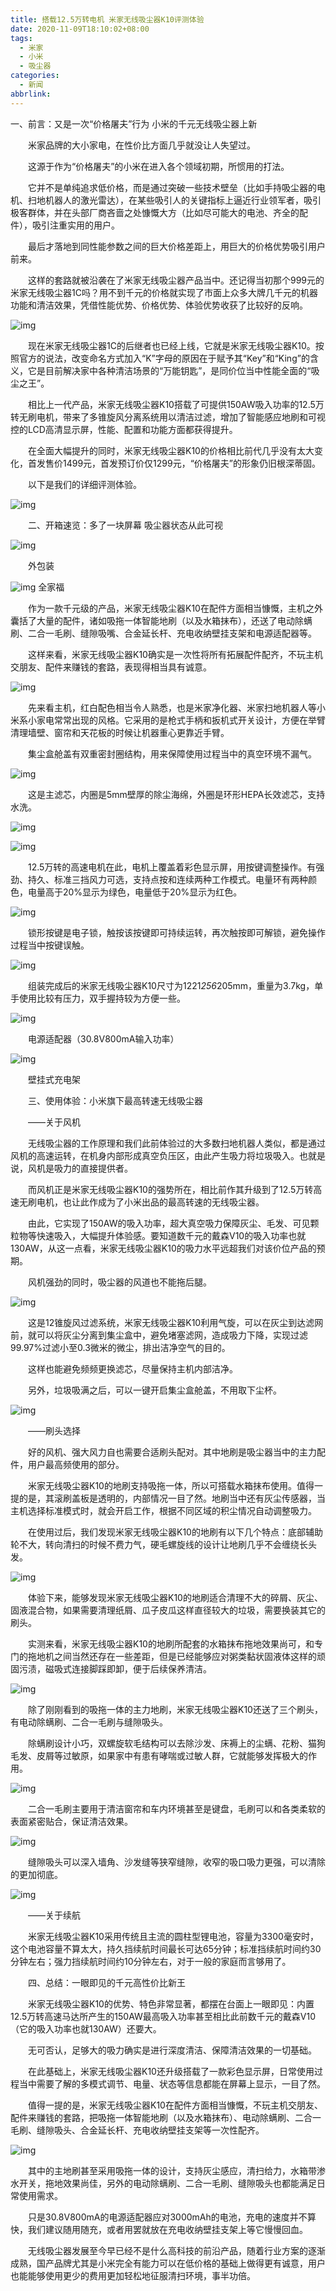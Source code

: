 ```yaml
---
title: 搭载12.5万转电机 米家无线吸尘器K10评测体验
date: 2020-11-09T18:10:02+08:00
tags:
  - 米家
  - 小米
  - 吸尘器
categories:
  - 新闻
abbrlink:
---
```


一、前言：又是一次“价格屠夫”行为 小米的千元无线吸尘器上新

　　米家品牌的大小家电，在性价比方面几乎就没让人失望过。

　　这源于作为“价格屠夫”的小米在进入各个领域初期，所惯用的打法。

　　它并不是单纯追求低价格，而是通过突破一些技术壁垒（比如手持吸尘器的电机、扫地机器人的激光雷达），在某些吸引人的关键指标上逼近行业领军者，吸引极客群体，并在头部厂商吝啬之处慷慨大方（比如尽可能大的电池、齐全的配件），吸引注重实用的用户。

　　最后才落地到同性能参数之间的巨大价格差距上，用巨大的价格优势吸引用户前来。

　　这样的套路就被沿袭在了米家无线吸尘器产品当中。还记得当初那个999元的米家无线吸尘器1C吗？用不到千元的价格就实现了市面上众多大牌几千元的机器功能和清洁效果，凭借性能优势、价格优势、体验优势收获了比较好的反响。

![img](https://cdn.jsdelivr.net/gh/yakeing/Documentation@main/Hexo/images/6c08-kavypmq6634906.jpg)

　　现在米家无线吸尘器1C的后继者也已经上线，它就是米家无线吸尘器K10。按照官方的说法，改变命名方式加入“K”字母的原因在于赋予其“Key”和“King”的含义，它是目前解决家中各种清洁场景的“万能钥匙”，是同价位当中性能全面的“吸尘之王”。

　　相比上一代产品，米家无线吸尘器K10搭载了可提供150AW吸入功率的12.5万转无刷电机，带来了多锥旋风分离系统用以清洁过滤，增加了智能感应地刷和可视控的LCD高清显示屏，性能、配置和功能方面都获得提升。

　　在全面大幅提升的同时，米家无线吸尘器K10的价格相比前代几乎没有太大变化，首发售价1499元，首发预订价仅1299元，“价格屠夫”的形象仍旧根深蒂固。

　　以下是我们的详细评测体验。

![img](https://cdn.jsdelivr.net/gh/yakeing/Documentation@main/Hexo/images/8ed1-kavypmq6634904.png)

　　二、开箱速览：多了一块屏幕 吸尘器状态从此可视

![img](https://cdn.jsdelivr.net/gh/yakeing/Documentation@main/Hexo/images/3bb1-kavypmq6634967.jpg)

　　外包装

![img](https://cdn.jsdelivr.net/gh/yakeing/Documentation@main/Hexo/images/f011-kavypmq6634966.jpg)
全家福

　　作为一款千元级的产品，米家无线吸尘器K10在配件方面相当慷慨，主机之外囊括了大量的配件，诸如吸拖一体智能地刷（以及水箱抹布），还送了电动除螨刷、二合一毛刷、缝隙吸嘴、合金延长杆、充电收纳壁挂支架和电源适配器等。

　　这样来看，米家无线吸尘器K10确实是一次性将所有拓展配件配齐，不玩主机交朋友、配件来赚钱的套路，表现得相当具有诚意。

![img](https://cdn.jsdelivr.net/gh/yakeing/Documentation@main/Hexo/images/88f3-kavypmq6635050.jpg)

　　先来看主机，红白配色相当令人熟悉，也是米家净化器、米家扫地机器人等小米系小家电常常出现的风格。它采用的是枪式手柄和扳机式开关设计，方便在举臂清理墙壁、窗帘和天花板的时候让机器重心更靠近手臂。

　　集尘盒舱盖有双重密封圈结构，用来保障使用过程当中的真空环境不漏气。

![img](https://cdn.jsdelivr.net/gh/yakeing/Documentation@main/Hexo/images/5900-kavypmq6635048.jpg)

　　这是主滤芯，内圈是5mm壁厚的除尘海绵，外圈是环形HEPA长效滤芯，支持水洗。

![img](https://cdn.jsdelivr.net/gh/yakeing/Documentation@main/Hexo/images/7856-kavypmq6635095.jpg)

![img](https://cdn.jsdelivr.net/gh/yakeing/Documentation@main/Hexo/images/e911-kavypmq6635131.gif)

　　12.5万转的高速电机在此，电机上覆盖着彩色显示屏，用按键调整操作。有强劲、持久、标准三挡风力可选，支持点按和连续两种工作模式。电量环有两种颜色，电量高于20%显示为绿色，电量低于20%显示为红色。

![img](https://cdn.jsdelivr.net/gh/yakeing/Documentation@main/Hexo/images/155b-kavypmq6635258.gif)

　　锁形按键是电子锁，触按该按键即可持续运转，再次触按即可解锁，避免操作过程当中按键误触。

![img](https://cdn.jsdelivr.net/gh/yakeing/Documentation@main/Hexo/images/4c35-kavypmq6635240.jpg)

　　组装完成后的米家无线吸尘器K10尺寸为1221*256*205mm，重量为3.7kg，单手使用比较有压力，双手握持较为方便一些。

![img](https://cdn.jsdelivr.net/gh/yakeing/Documentation@main/Hexo/images/47ed-kavypmq6635323.jpg)

　　电源适配器（30.8V800mA输入功率）

![img](https://cdn.jsdelivr.net/gh/yakeing/Documentation@main/Hexo/images/2f07-kavypmq6635324.jpg)

　　壁挂式充电架

　　三、使用体验：小米旗下最高转速无线吸尘器

　　——关于风机

　　无线吸尘器的工作原理和我们此前体验过的大多数扫地机器人类似，都是通过风机的高速运转，在机身内部形成真空负压区，由此产生吸力将垃圾吸入。也就是说，风机是吸力的直接提供者。

　　而风机正是米家无线吸尘器K10的强势所在，相比前作其升级到了12.5万转高速无刷电机，也让此作成为了小米出品的最高转速的无线吸尘器。

　　由此，它实现了150AW的吸入功率，超大真空吸力保障灰尘、毛发、可见颗粒物等快速吸入，大幅提升体验感。要知道数千元的戴森V10的吸入功率也就130AW，从这一点看，米家无线吸尘器K10的吸力水平远超我们对该价位产品的预期。

　　风机强劲的同时，吸尘器的风道也不能拖后腿。

![img](https://cdn.jsdelivr.net/gh/yakeing/Documentation@main/Hexo/images/2a8f-kavypmq6635386.jpg)

　　这是12锥旋风过滤系统，米家无线吸尘器K10利用气旋，可以在灰尘到达滤网前，就可以将灰尘分离到集尘盒中，避免堵塞滤网，造成吸力下降，实现过滤99.97%过滤小至0.3微米的微尘，排出洁净空气的目的。

　　这样也能避免频频更换滤芯，尽量保持主机内部洁净。

　　另外，垃圾吸满之后，可以一键开启集尘盒舱盖，不用取下尘杯。

![img](https://cdn.jsdelivr.net/gh/yakeing/Documentation@main/Hexo/images/28e8-kavypmq6635404.gif)

　　——刷头选择

　　好的风机、强大风力自也需要合适刷头配对。其中地刷是吸尘器当中的主力配件，用户最高频使用的部分。

　　米家无线吸尘器K10的地刷支持吸拖一体，所以可搭载水箱抹布使用。值得一提的是，其滚刷盖板是透明的，内部情况一目了然。地刷当中还有灰尘传感器，当主机选择标准模式时，就会开启工作，根据不同区域的积尘情况自动调整吸力。

　　在使用过后，我们发现米家无线吸尘器K10的地刷有以下几个特点：底部辅助轮不大，转向清扫的时候不费力气，硬毛螺旋线的设计让地刷几乎不会缠绕长头发。

![img](https://cdn.jsdelivr.net/gh/yakeing/Documentation@main/Hexo/images/7af3-kavypmq6635501.jpg)

　　体验下来，能够发现米家无线吸尘器K10的地刷适合清理不大的碎屑、灰尘、固液混合物，如果需要清理纸屑、瓜子皮瓜这样直径较大的垃圾，需要换装其它的刷头。

　　实测来看，米家无线吸尘器K10的地刷所配套的水箱抹布拖地效果尚可，和专门的拖地机之间当然还存在一些差距，但是已经能够应对粥类黏状固液体这样的顽固污渍，磁吸式连接脚踩即卸，便于后续保养清洁。

![img](https://cdn.jsdelivr.net/gh/yakeing/Documentation@main/Hexo/images/73b9-kavypmq6635527.gif)

　　除了刚刚看到的吸拖一体的主力地刷，米家无线吸尘器K10还送了三个刷头，有电动除螨刷、二合一毛刷与缝隙吸头。

　　除螨刷设计小巧，双螺旋软毛结构可以去除沙发、床褥上的尘螨、花粉、猫狗毛发、皮屑等过敏原，如果家中有患有哮喘或过敏人群，它就能够发挥极大的作用。

![img](https://cdn.jsdelivr.net/gh/yakeing/Documentation@main/Hexo/images/faee-kavypmq6635650.gif)

　　二合一毛刷主要用于清洁窗帘和车内环境甚至是键盘，毛刷可以和各类柔软的表面紧密贴合，保证清洁效果。

![img](https://cdn.jsdelivr.net/gh/yakeing/Documentation@main/Hexo/images/0896-kavypmq6635649.gif)

　　缝隙吸头可以深入墙角、沙发缝等狭窄缝隙，收窄的吸口吸力更强，可以清除的更加彻底。

![img](https://cdn.jsdelivr.net/gh/yakeing/Documentation@main/Hexo/images/0135-kavypmq6635727.png)

　　——关于续航

　　米家无线吸尘器K10采用传统且主流的圆柱型锂电池，容量为3300毫安时，这个电池容量不算太大，持久挡续航时间最长可达65分钟；标准挡续航时间约30分钟左右；强力挡续航时间约10分钟左右，对于一般的家庭而言够用了。

　　四、总结：一眼即见的千元高性价比新王

　　米家无线吸尘器K10的优势、特色非常显著，都摆在台面上一眼即见：内置12.5万转高速马达所产生的150AW最高吸入功率甚至相比此前数千元的戴森V10（它的吸入功率也就130AW）还要大。

　　无可否认，足够大的吸力确实是进行深度清洁、保障清洁效果的一切基础。

　　在此基础上，米家无线吸尘器K10还升级搭载了一款彩色显示屏，日常使用过程当中需要了解的多模式调节、电量、状态等信息都能在屏幕上显示，一目了然。

　　值得一提的是，米家无线吸尘器K10在配件方面相当慷慨，不玩主机交朋友、配件来赚钱的套路，把吸拖一体智能地刷（以及水箱抹布）、电动除螨刷、二合一毛刷、缝隙吸头、合金延长杆、充电收纳壁挂支架等一次性配齐。

![img](https://cdn.jsdelivr.net/gh/yakeing/Documentation@main/Hexo/images/6184-kavypmq6635723.jpg)

　　其中的主地刷甚至采用吸拖一体的设计，支持灰尘感应，清扫给力，水箱带渗水开关，拖地效果尚佳，另外的电动除螨刷、二合一毛刷、缝隙吸头也都能满足日常使用需求。

　　只是30.8V800mA的电源适配器应对3000mAh的电池，充电的速度并不算快，我们建议随用随充，或者用罢就放在充电收纳壁挂支架上等它慢慢回血。

　　无线吸尘器发展至今早已经不是什么高科技的前沿产品，随着行业方案的逐渐成熟，国产品牌尤其是小米完全有能力可以在低价格的基础上做得更有诚意，用户也能能够使用更少的费用更加轻松地征服清扫环境，事半功倍。
